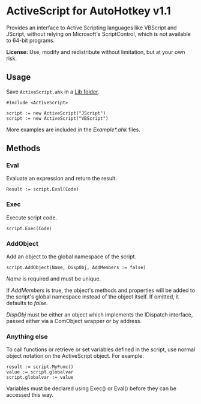 # ActiveScript for AutoHotkey v1.1

Provides an interface to Active Scripting languages like VBScript and JScript, without relying on Microsoft's ScriptControl, which is not available to 64-bit programs.

**License:** Use, modify and redistribute without limitation, but at your own risk.

## Usage

Save `ActiveScript.ahk` in a [Lib folder](http://ahkscript.org/docs/Functions.htm#lib).

    #Include <ActiveScript>

    script := new ActiveScript("JScript")
    script := new ActiveScript("VBScript")

More examples are included in the *Example\*.ahk* files.

## Methods

### Eval

Evaluate an expression and return the result.

    Result := script.Eval(Code)

### Exec

Execute script code.

    script.Exec(Code)

### AddObject

Add an object to the global namespace of the script.

    script.AddObject(Name, DispObj, AddMembers := false)

*Name* is required and must be unique.

If *AddMembers* is true, the object's methods and properties will be added to the script's global namespace instead of the object itself. If omitted, it defaults to *false*.

*DispObj* must be either an object which implements the IDispatch interface, passed either via a ComObject wrapper or by address.

### Anything else

To call functions or retrieve or set variables defined in the script,  use normal object notation on the ActiveScript object.  For example:

    result := script.MyFunc()
    value := script.globalvar
    script.globalvar := value

Variables must be declared using Exec() or Eval() before they can be accessed this way.